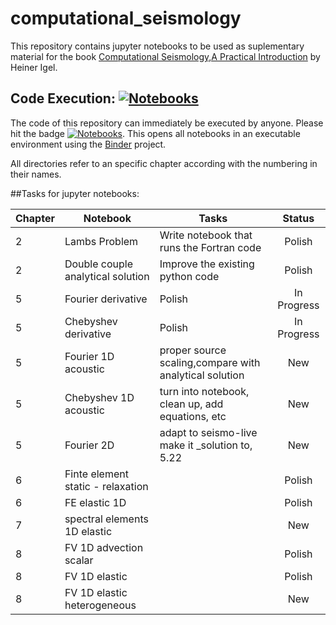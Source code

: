 # computational_seismology

This repository contains jupyter notebooks to be used as suplementary material for the book [Computational Seismology,A Practical Introduction](https://global.oup.com/academic/product/computational-seismology-9780198717409?cc=de&lang=en&) by Heiner Igel.

## Code Execution:  [![Notebooks](http://mybinder.org/badge.svg)](http://mybinder.org/repo/davofis/computational_seismology)
The code of this repository can immediately be executed by anyone. Please hit the badge [![Notebooks](http://mybinder.org/badge.svg)](http://mybinder.org/repo/davofis/computational_seismology). This opens all notebooks in an executable environment using the [Binder](http://mybinder.org/) project.

All directories refer to an specific chapter according with the numbering in their names.

##Tasks for jupyter notebooks:

| Chapter | Notebook                          | Tasks                                                  |    Status   |
|---------|-----------------------------------|--------------------------------------------------------|:-----------:|
|    2    | Lambs Problem                     | Write notebook that runs the Fortran code              |    Polish   |
|    2    | Double couple analytical solution | Improve the existing python code                       |    Polish   |
|    5    | Fourier derivative                | Polish                                                 | In Progress |
|    5    | Chebyshev derivative              | Polish                                                 | In Progress |
|    5    | Fourier 1D acoustic               | proper source scaling,compare with analytical solution |     New     |
|    5    | Chebyshev 1D acoustic             | turn into notebook, clean up, add equations, etc       |     New     |
|    5    | Fourier 2D                        | adapt to seismo-live make it _solution to, 5.22        |     New     |
|    6    | Finte element static - relaxation |                                                        |    Polish   |
|    6    | FE elastic 1D                     |                                                        |    Polish   |
|    7    | spectral elements 1D elastic      |                                                        |     New     |
|    8    | FV 1D advection scalar            |                                                        |    Polish   |
|    8    | FV 1D elastic                     |                                                        |    Polish   |
|    8    | FV 1D elastic heterogeneous       |                                                        |     New     |


